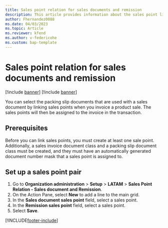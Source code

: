 ```yaml
---
title: Sales point relation for sales documents and remission
description: This article provides information about the sales point link configuration for Latin America.
author: Fhernandez0088
ms.date: 04/03/2023
ms.topic: Article
ms.reviewer: kfend
ms.author: v-federicohe 
ms.custom: bap-template
---
```


# Sales point relation for sales documents and remission

[!include [banner](../includes/banner.md)]
[!include [banner](../includes/preview-banner.md)]

You can select the packing slip documents that are used with a sales document by linking sales points when you invoice a product sale. The sales points will then be assigned to the invoice in the transaction.

## Prerequisites

Before you can link sales points, you must create at least one sale point. Additionally, a sales invoice document class and a packing slip document class must be created, and they must have an automatically generated document number mask that a sales point is assigned to.

## Set up a sales point pair

1. Go to **Organization administration** \> **Setup** \> **LATAM** \> **Sales Point Relation - Sales document and Remission**.
2. On the Action Pane, select **New** to add a line to the main grid.
3. In the **Sales document sales point** field, select a sales point.
4. In the **Remission sales point** field, select a sales point.
5. Select **Save**.

[!INCLUDE[footer-include](../../includes/footer-banner.md)]
